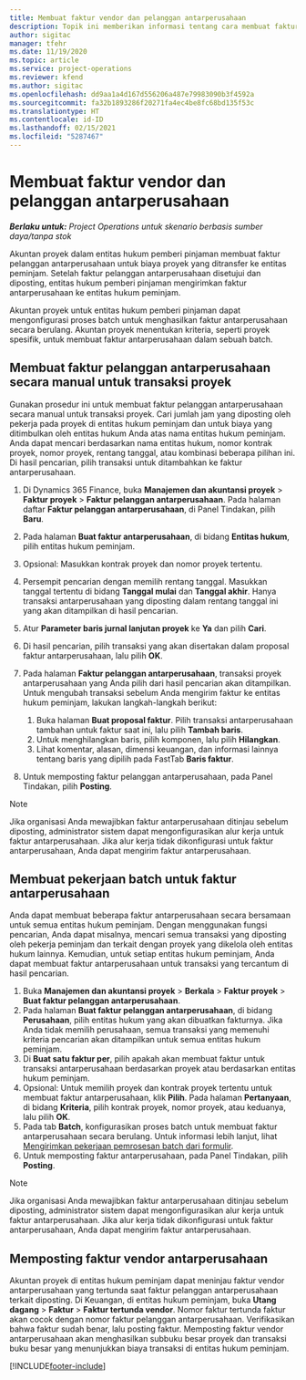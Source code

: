 ```yaml
---
title: Membuat faktur vendor dan pelanggan antarperusahaan
description: Topik ini memberikan informasi tentang cara membuat faktur pelanggan dan vendor antarperusahaan.
author: sigitac
manager: tfehr
ms.date: 11/19/2020
ms.topic: article
ms.service: project-operations
ms.reviewer: kfend
ms.author: sigitac
ms.openlocfilehash: dd9aa1a4d167d556206a487e79983090b3f4592a
ms.sourcegitcommit: fa32b1893286f20271fa4ec4be8fc68bd135f53c
ms.translationtype: HT
ms.contentlocale: id-ID
ms.lasthandoff: 02/15/2021
ms.locfileid: "5287467"
---
```

# <a name="create-intercompany-customer-and-vendor-invoices"></a>Membuat faktur vendor dan pelanggan antarperusahaan

_**Berlaku untuk:** Project Operations untuk skenario berbasis sumber daya/tanpa stok_

Akuntan proyek dalam entitas hukum pemberi pinjaman membuat faktur pelanggan antarperusahaan untuk biaya proyek yang ditransfer ke entitas peminjam. Setelah faktur pelanggan antarperusahaan disetujui dan diposting, entitas hukum pemberi pinjaman mengirimkan faktur antarperusahaan ke entitas hukum peminjam.

Akuntan proyek untuk entitas hukum pemberi pinjaman dapat mengonfigurasi proses batch untuk menghasilkan faktur antarperusahaan secara berulang. Akuntan proyek menentukan kriteria, seperti proyek spesifik, untuk membuat faktur antarperusahaan dalam sebuah batch.

## <a name="manually-create-an-intercompany-customer-invoice-for-project-transactions"></a>Membuat faktur pelanggan antarperusahaan secara manual untuk transaksi proyek 

Gunakan prosedur ini untuk membuat faktur pelanggan antarperusahaan secara manual untuk transaksi proyek. Cari jumlah jam yang diposting oleh pekerja pada proyek di entitas hukum peminjam dan untuk biaya yang ditimbulkan oleh entitas hukum Anda atas nama entitas hukum peminjam. Anda dapat mencari berdasarkan nama entitas hukum, nomor kontrak proyek, nomor proyek, rentang tanggal, atau kombinasi beberapa pilihan ini. Di hasil pencarian, pilih transaksi untuk ditambahkan ke faktur antarperusahaan.

1. Di Dynamics 365 Finance, buka **Manajemen dan akuntansi proyek** > **Faktur proyek** > **Faktur pelanggan antarperusahaan**. Pada halaman daftar **Faktur pelanggan antarperusahaan**, di Panel Tindakan, pilih **Baru**.
2. Pada halaman **Buat faktur antarperusahaan**, di bidang **Entitas hukum**, pilih entitas hukum peminjam.
3. Opsional: Masukkan kontrak proyek dan nomor proyek tertentu.
4. Persempit pencarian dengan memilih rentang tanggal. Masukkan tanggal tertentu di bidang **Tanggal mulai** dan **Tanggal akhir**. Hanya transaksi antarperusahaan yang diposting dalam rentang tanggal ini yang akan ditampilkan di hasil pencarian.
5. Atur **Parameter baris jurnal lanjutan proyek** ke **Ya** dan pilih **Cari**.
6. Di hasil pencarian, pilih transaksi yang akan disertakan dalam proposal faktur antarperusahaan, lalu pilih **OK**.
7. Pada halaman **Faktur pelanggan antarperusahaan**, transaksi proyek antarperusahaan yang Anda pilih dari hasil pencarian akan ditampilkan. Untuk mengubah transaksi sebelum Anda mengirim faktur ke entitas hukum peminjam, lakukan langkah-langkah berikut:
  
    1. Buka halaman **Buat proposal faktur**. Pilih transaksi antarperusahaan tambahan untuk faktur saat ini, lalu pilih **Tambah baris**.
    2. Untuk menghilangkan baris, pilih komponen, lalu pilih **Hilangkan**.
    3. Lihat komentar, alasan, dimensi keuangan, dan informasi lainnya tentang baris yang dipilih pada FastTab **Baris faktur**.
    
8. Untuk memposting faktur pelanggan antarperusahaan, pada Panel Tindakan, pilih **Posting**.

> [!NOTE]
> Jika organisasi Anda mewajibkan faktur antarperusahaan ditinjau sebelum diposting, administrator sistem dapat mengonfigurasikan alur kerja untuk faktur antarperusahaan. Jika alur kerja tidak dikonfigurasi untuk faktur antarperusahaan, Anda dapat mengirim faktur antarperusahaan.

## <a name="create-a-batch-job-for-intercompany-invoices"></a>Membuat pekerjaan batch untuk faktur antarperusahaan

Anda dapat membuat beberapa faktur antarperusahaan secara bersamaan untuk semua entitas hukum peminjam. Dengan menggunakan fungsi pencarian, Anda dapat misalnya, mencari semua transaksi yang diposting oleh pekerja peminjam dan terkait dengan proyek yang dikelola oleh entitas hukum lainnya. Kemudian, untuk setiap entitas hukum peminjam, Anda dapat membuat faktur antarperusahaan untuk transaksi yang tercantum di hasil pencarian.

1. Buka **Manajemen dan akuntansi proyek** > **Berkala** > **Faktur proyek** > **Buat faktur pelanggan antarperusahaan**.
2. Pada halaman **Buat faktur pelanggan antarperusahaan**, di bidang **Perusahaan**, pilih entitas hukum yang akan dibuatkan fakturnya. Jika Anda tidak memilih perusahaan, semua transaksi yang memenuhi kriteria pencarian akan ditampilkan untuk semua entitas hukum peminjam.
3. Di **Buat satu faktur per**, pilih apakah akan membuat faktur untuk transaksi antarperusahaan berdasarkan proyek atau berdasarkan entitas hukum peminjam.
4. Opsional: Untuk memilih proyek dan kontrak proyek tertentu untuk membuat faktur antarperusahaan, klik **Pilih**. Pada halaman **Pertanyaan**, di bidang **Kriteria**, pilih kontrak proyek, nomor proyek, atau keduanya, lalu pilih **OK**.
5. Pada tab **Batch**, konfigurasikan proses batch untuk membuat faktur antarperusahaan secara berulang. Untuk informasi lebih lanjut, lihat [Mengirimkan pekerjaan pemrosesan batch dari formulir](https://docs.microsoft.com/dynamicsax-2012/appuser-itpro/submit-a-batch-processing-job-from-a-form).
6. Untuk memposting faktur antarperusahaan, pada Panel Tindakan, pilih **Posting**.

> [!NOTE]
> Jika organisasi Anda mewajibkan faktur antarperusahaan ditinjau sebelum diposting, administrator sistem dapat mengonfigurasikan alur kerja untuk faktur antarperusahaan. Jika alur kerja tidak dikonfigurasi untuk faktur antarperusahaan, Anda dapat mengirim faktur antarperusahaan.

## <a name="post-the-intercompany-vendor-invoice"></a>Memposting faktur vendor antarperusahaan

Akuntan proyek di entitas hukum peminjam dapat meninjau faktur vendor antarperusahaan yang tertunda saat faktur pelanggan antarperusahaan terkait diposting. Di Keuangan, di entitas hukum peminjam, buka **Utang dagang** > **Faktur** > **Faktur tertunda vendor**. Nomor faktur tertunda faktur akan cocok dengan nomor faktur pelanggan antarperusahaan. Verifikasikan bahwa faktur sudah benar, lalu posting faktur. Memposting faktur vendor antarperusahaan akan menghasilkan subbuku besar proyek dan transaksi buku besar yang menunjukkan biaya transaksi di entitas hukum peminjam.


[!INCLUDE[footer-include](../includes/footer-banner.md)]